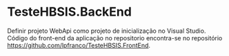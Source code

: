 # TesteHBSIS.BackEnd

Definir projeto WebApi como projeto de inicialização no Visual Studio.
Código do front-end da aplicação no repositorio encontra-se no repositório https://github.com/lpfranco/TesteHBSIS.FrontEnd.
